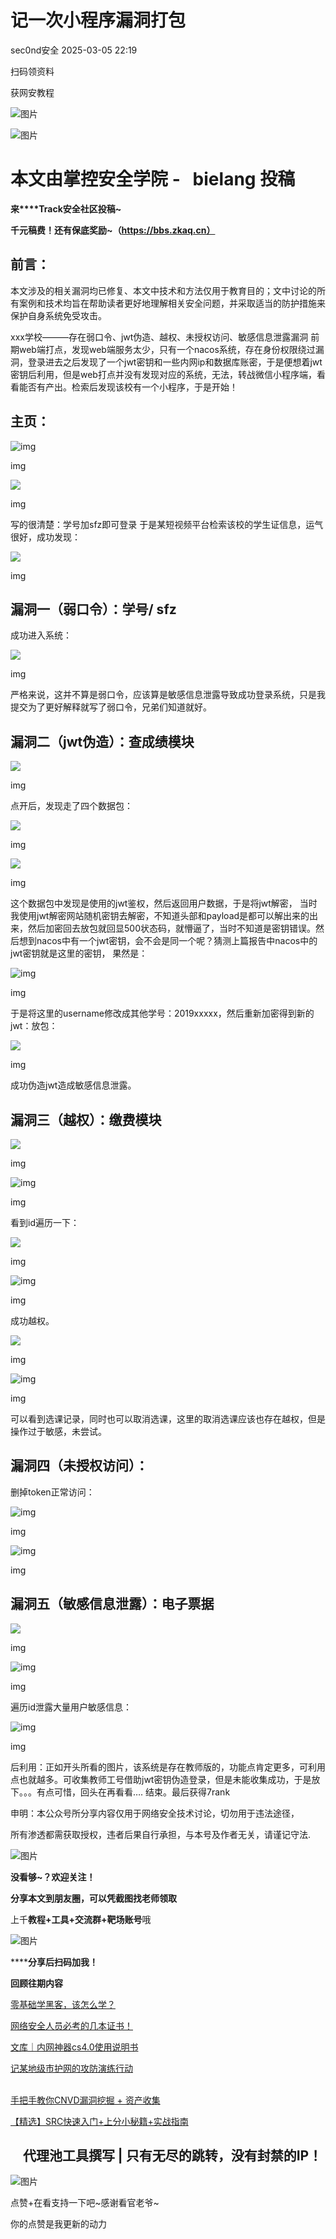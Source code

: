 #  记一次小程序漏洞打包   
 sec0nd安全   2025-03-05 22:19  
  
扫码领资料  
  
获网安教程  
  
![图片](https://mmbiz.qpic.cn/sz_mmbiz_png/BwqHlJ29vcrpvQG1VKMy1AQ1oVvUSeZYhLRYCeiaa3KSFkibg5xRjLlkwfIe7loMVfGuINInDQTVa4BibicW0iaTsKw/640?wx_fmt=other&from=appmsg&wxfrom=5&wx_lazy=1&wx_co=1&tp=webp "")  
  
  
![图片](https://mmbiz.qpic.cn/mmbiz_png/b96CibCt70iaaJcib7FH02wTKvoHALAMw4fchVnBLMw4kTQ7B9oUy0RGfiacu34QEZgDpfia0sVmWrHcDZCV1Na5wDQ/640?wx_fmt=other&wxfrom=5&wx_lazy=1&wx_co=1&tp=webp "")  
  
  
# 本文由掌控安全学院 -   bielang 投稿  
  
**来****Track安全社区投稿~**  
  
**千元稿费！还有保底奖励~（https://bbs.zkaq.cn）**  
## 前言：  
  
本文涉及的相关漏洞均已修复、本文中技术和方法仅用于教育目的；文中讨论的所有案例和技术均旨在帮助读者更好地理解相关安全问题，并采取适当的防护措施来保护自身系统免受攻击。  
  
xxx学校———存在弱口令、jwt伪造、越权、未授权访问、敏感信息泄露漏洞 前期web端打点，发现web端服务太少，只有一个nacos系统，存在身份权限绕过漏洞，登录进去之后发现了一个jwt密钥和一些内网ip和数据库账密，于是便想着jwt密钥后利用，但是web打点并没有发现对应的系统，无法，转战微信小程序端，看看能否有产出。检索后发现该校有一个小程序，于是开始！  
## 主页：  
  
![img](https://mmbiz.qpic.cn/sz_mmbiz_png/BwqHlJ29vcpq8ekm2dSR0KdYVic5lvDIrQ7adCpgyiaTZg2W1WSdXem9sicTshGIz0TLRGtf6sdP9W8FBpH0BicDcw/640?wx_fmt=png&from=appmsg "null")  
  
img  
  
![](https://mmbiz.qpic.cn/sz_mmbiz_png/BwqHlJ29vcpq8ekm2dSR0KdYVic5lvDIra0kLQ6lt1DwbTzHxvzKaiccAic4QouY6O7xpibkK9REDDYBCZTa2aUE4Q/640?wx_fmt=png&from=appmsg "")  
  
img  
  
写的很清楚：学号加sfz即可登录 于是某短视频平台检索该校的学生证信息，运气很好，成功发现：  
  
![](https://mmbiz.qpic.cn/sz_mmbiz_png/BwqHlJ29vcpq8ekm2dSR0KdYVic5lvDIrYicAUgoy6j4thCHvUm8NiaMhcibOxib3lfTic4RnZUqJ4FX5l5Bf90iaRe2A/640?wx_fmt=png&from=appmsg "")  
  
img  
## 漏洞一（弱口令）：学号/ sfz  
  
成功进入系统：  
  
![](https://mmbiz.qpic.cn/sz_mmbiz_png/BwqHlJ29vcpq8ekm2dSR0KdYVic5lvDIr6qFK4OHfI3XVJ4qcC3hvkaueZ4icKKb8WTUOfiakUVLSIuewQ1u77E4w/640?wx_fmt=png&from=appmsg "")  
  
img  
  
严格来说，这并不算是弱口令，应该算是敏感信息泄露导致成功登录系统，只是我提交为了更好解释就写了弱口令，兄弟们知道就好。  
## 漏洞二（jwt伪造）：查成绩模块  
  
![](https://mmbiz.qpic.cn/sz_mmbiz_png/BwqHlJ29vcpq8ekm2dSR0KdYVic5lvDIrajlNaQ5kRKDS8UDUeXWiaogeiaQxPGPEZPFP55QEkGbdYb5iagjcicqMcA/640?wx_fmt=png&from=appmsg "")  
  
img  
  
点开后，发现走了四个数据包：  
  
![](https://mmbiz.qpic.cn/sz_mmbiz_png/BwqHlJ29vcpq8ekm2dSR0KdYVic5lvDIrIBLynsPuvYd7sQYEn53ZOQGVwZzvia62geoWrGyjrUmscZhAdzYX7EA/640?wx_fmt=png&from=appmsg "")  
  
img  
  
![](https://mmbiz.qpic.cn/sz_mmbiz_png/BwqHlJ29vcpq8ekm2dSR0KdYVic5lvDIruT8wI0w5uZuLxiaib5RfCoqHKvYoiaHcZRCXZh1mWOBAnicte8JUmLVuDA/640?wx_fmt=png&from=appmsg "")  
  
img  
  
这个数据包中发现是使用的jwt鉴权，然后返回用户数据，于是将jwt解密， 当时我使用jwt解密网站随机密钥去解密，不知道头部和payload是都可以解出来的出来，然后加密回去放包就回显500状态码，就懵逼了，当时不知道是密钥错误。然后想到nacos中有一个jwt密钥，会不会是同一个呢？猜测上篇报告中nacos中的jwt密钥就是这里的密钥， 果然是：  
  
![img](https://mmbiz.qpic.cn/sz_mmbiz_png/BwqHlJ29vcpq8ekm2dSR0KdYVic5lvDIrvOuXkYYseT3DfHaChCIKYic6SHLLqtwn6Qq7SW4gUYW6IoYHS9wvI7A/640?wx_fmt=png&from=appmsg "null")  
  
img  
  
于是将这里的username修改成其他学号：2019xxxxx，然后重新加密得到新的jwt：放包：  
  
![](https://mmbiz.qpic.cn/sz_mmbiz_png/BwqHlJ29vcpq8ekm2dSR0KdYVic5lvDIrQ2S3RlvAO2KUhqicaWHzibEFM4CDwRmsxgsID0gNrPia6XXRmEq7rFJ3w/640?wx_fmt=png&from=appmsg "")  
  
img  
  
成功伪造jwt造成敏感信息泄露。  
## 漏洞三（越权）：缴费模块  
  
![](https://mmbiz.qpic.cn/sz_mmbiz_png/BwqHlJ29vcpq8ekm2dSR0KdYVic5lvDIr24aM5CffL97Cr2F66PSWzfwLS4GickJHJPt2YpIqC3Kk8mVto0PTfzw/640?wx_fmt=png&from=appmsg "")  
  
img  
  
![img](https://mmbiz.qpic.cn/sz_mmbiz_png/BwqHlJ29vcpq8ekm2dSR0KdYVic5lvDIr1fYhQC2q9uuPSgtZVRBl23TVSjIKE7tV5nN761Q05sZVibxWTrbvjSQ/640?wx_fmt=png&from=appmsg "null")  
  
img  
  
看到id遍历一下：  
  
![](https://mmbiz.qpic.cn/sz_mmbiz_png/BwqHlJ29vcpq8ekm2dSR0KdYVic5lvDIrwq0lf1mWHw5KZ9hJ5262Qj3SOXkI2wicmkztkcEAeAJYVzAcEXu9tLQ/640?wx_fmt=png&from=appmsg "")  
  
img  
  
![img](https://mmbiz.qpic.cn/sz_mmbiz_png/BwqHlJ29vcpq8ekm2dSR0KdYVic5lvDIr4Ek7rRFgM2sibs0UGvtAsvqGIZ7NVE8wS25shdfzmbL5Q4W1icV0YywA/640?wx_fmt=png&from=appmsg "null")  
  
img  
  
成功越权。  
  
![](https://mmbiz.qpic.cn/sz_mmbiz_png/BwqHlJ29vcpq8ekm2dSR0KdYVic5lvDIrpXajfwrRLlT5rOm0k3Obc8jRtRY7OiaicA01TrM0XoJpIn7S3TKVXg8Q/640?wx_fmt=png&from=appmsg "")  
  
img  
  
![img](https://mmbiz.qpic.cn/sz_mmbiz_png/BwqHlJ29vcpq8ekm2dSR0KdYVic5lvDIr2A8A9ITmtl8sVibHYyk8EeoHMU2EkfTKMAml13vlQePHH8mO1MPvbyw/640?wx_fmt=png&from=appmsg "null")  
  
img  
  
可以看到选课记录，同时也可以取消选课，这里的取消选课应该也存在越权，但是操作过于敏感，未尝试。  
## 漏洞四（未授权访问）：  
  
删掉token正常访问：  
  
![img](https://mmbiz.qpic.cn/sz_mmbiz_png/BwqHlJ29vcpq8ekm2dSR0KdYVic5lvDIrjqnZ82ibKWLgaNf5gZAuLj0XuJ7VhMx0B09HrbDKmnDIwCv8yPuC3JA/640?wx_fmt=png&from=appmsg "null")  
  
img  
  
![img](https://mmbiz.qpic.cn/sz_mmbiz_png/BwqHlJ29vcpq8ekm2dSR0KdYVic5lvDIrPr4CyaAxHQdzYscZicOibfHOhmAwujwZoELI0Ze3zS95WbSTU7DOtXug/640?wx_fmt=png&from=appmsg "null")  
  
img  
## 漏洞五（敏感信息泄露）：电子票据  
  
![](https://mmbiz.qpic.cn/sz_mmbiz_png/BwqHlJ29vcpq8ekm2dSR0KdYVic5lvDIrFrheWpYZKmHicfMB9FWUJicicgwPmrMCLgyRWchqEefS4icHl13l0RNzvw/640?wx_fmt=png&from=appmsg "")  
  
img  
  
![img](https://mmbiz.qpic.cn/sz_mmbiz_png/BwqHlJ29vcpq8ekm2dSR0KdYVic5lvDIrMibdKFTBicBgOZZr9Obalf31VlicCxNMNwQutNuFwicpUd9nyz7EJ4qwdw/640?wx_fmt=png&from=appmsg "null")  
  
img  
  
遍历id泄露大量用户敏感信息：  
  
![img](https://mmbiz.qpic.cn/sz_mmbiz_png/BwqHlJ29vcpq8ekm2dSR0KdYVic5lvDIr5gc3pjGTndYfG7XVibZUq0qF0PsWWyzibTHfhFs6ylBiajlWDbACOz8EQ/640?wx_fmt=png&from=appmsg "null")  
  
img  
  
后利用：正如开头所看的图片，该系统是存在教师版的，功能点肯定更多，可利用点也就越多。可收集教师工号借助jwt密钥伪造登录，但是未能收集成功，于是放下。。。有点可惜，回头在再看看…. 结束。最后获得7rank  
  
申明：本公众号所分享内容仅用于网络安全技术讨论，切勿用于违法途径，  
  
所有渗透都需获取授权，违者后果自行承担，与本号及作者无关，请谨记守法.  
  
![图片](https://mmbiz.qpic.cn/mmbiz_gif/BwqHlJ29vcqJvF3Qicdr3GR5xnNYic4wHWaCD3pqD9SSJ3YMhuahjm3anU6mlEJaepA8qOwm3C4GVIETQZT6uHGQ/640?wx_fmt=gif&wxfrom=5&wx_lazy=1&tp=webp "")  
  
**没看够~？欢迎关注！**  
  
  
  
**分享本文到朋友圈，可以凭截图找老师领取**  
  
上千**教程+工具+交流群+靶场账号**哦  
  
![图片](https://mmbiz.qpic.cn/sz_mmbiz_png/BwqHlJ29vcrpvQG1VKMy1AQ1oVvUSeZYhLRYCeiaa3KSFkibg5xRjLlkwfIe7loMVfGuINInDQTVa4BibicW0iaTsKw/640?wx_fmt=other&from=appmsg&wxfrom=5&wx_lazy=1&wx_co=1&tp=webp "")  
  
******分享后扫码加我！**  
  
  
**回顾往期内容**  
  
[零基础学黑客，该怎么学？](http://mp.weixin.qq.com/s?__biz=MzUyODkwNDIyMg==&mid=2247487576&idx=1&sn=3852f2221f6d1a492b94939f5f398034&chksm=fa686929cd1fe03fcb6d14a5a9d86c2ed750b3617bd55ad73134bd6d1397cc3ccf4a1b822bd4&scene=21#wechat_redirect)  
  
  
[网络安全人员必考的几本证书！](http://mp.weixin.qq.com/s?__biz=MzUyODkwNDIyMg==&mid=2247520349&idx=1&sn=41b1bcd357e4178ba478e164ae531626&chksm=fa6be92ccd1c603af2d9100348600db5ed5a2284e82fd2b370e00b1138731b3cac5f83a3a542&scene=21#wechat_redirect)  
  
  
[文库｜内网神器cs4.0使用说明书](http://mp.weixin.qq.com/s?__biz=MzUyODkwNDIyMg==&mid=2247519540&idx=1&sn=e8246a12895a32b4fc2909a0874faac2&chksm=fa6bf445cd1c7d53a207200289fe15a8518cd1eb0cc18535222ea01ac51c3e22706f63f20251&scene=21#wechat_redirect)  
  
  
[记某地级市护网的攻防演练行动](https://mp.weixin.qq.com/s?__biz=MzUyODkwNDIyMg==&mid=2247543747&idx=1&sn=c7745ecb8b33401ae317c295bed41cc8&token=74838194&lang=zh_CN&scene=21#wechat_redirect)  
  
  
[](https://mp.weixin.qq.com/s?__biz=MzUyODkwNDIyMg==&mid=2247542576&idx=1&sn=d9f419d7a632390d52591ec0a5f4ba01&scene=21#wechat_redirect)  
[手把手教你CNVD漏洞挖掘 + 资产收集](https://mp.weixin.qq.com/s?__biz=MzUyODkwNDIyMg==&mid=2247542576&idx=1&sn=d9f419d7a632390d52591ec0a5f4ba01&token=74838194&lang=zh_CN&scene=21#wechat_redirect)  
  
  
[【精选】SRC快速入门+上分小秘籍+实战指南](http://mp.weixin.qq.com/s?__biz=MzUyODkwNDIyMg==&mid=2247512593&idx=1&sn=24c8e51745added4f81aa1e337fc8a1a&chksm=fa6bcb60cd1c4276d9d21ebaa7cb4c0c8c562e54fe8742c87e62343c00a1283c9eb3ea1c67dc&scene=21#wechat_redirect)  
  
##     代理池工具撰写 | 只有无尽的跳转，没有封禁的IP！  
  
![图片](https://mmbiz.qpic.cn/mmbiz_gif/BwqHlJ29vcqJvF3Qicdr3GR5xnNYic4wHWaCD3pqD9SSJ3YMhuahjm3anU6mlEJaepA8qOwm3C4GVIETQZT6uHGQ/640?wx_fmt=gif&wxfrom=5&wx_lazy=1&tp=webp "")  
  
点赞+在看支持一下吧~感谢看官老爷~   
  
你的点赞是我更新的动力  
  
  
